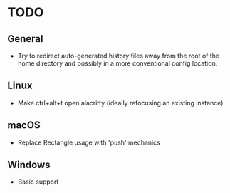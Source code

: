# TODO

## General
* Try to redirect auto-generated history files away from the root of the home
  directory and possibly in a more conventional config location.

## Linux
* Make ctrl+alt+t open alacritty (ideally refocusing an existing instance)

## macOS
* Replace Rectangle usage with 'push' mechanics

## Windows
* Basic support
